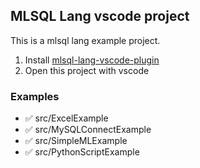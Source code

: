 ## MLSQL Lang vscode project

This is a mlsql lang example project.

1. Install [mlsql-lang-vscode-plugin](https://github.com/allwefantasy/mlsql-lang-vscode-plugin)
2. Open this project with vscode

### Examples

* ✅ src/ExcelExample
* ✅ src/MySQLConnectExample
* ✅ src/SimpleMLExample
* ✅ src/PythonScriptExample

